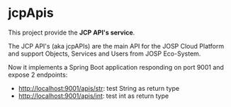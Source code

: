 # jcpApis

This project provide the **JCP API's service**.

The JCP API's (aka jcpAPIs) are the main API for the JOSP Cloud Platform and
support Objects, Services and Users from JOSP Eco-System.

Now it implements a Spring Boot application responding on port 9001 and
expose 2 endpoints:
* [http://localhost:9001/apis/str](): test String as return type
* [http://localhost:9001/apis/int](): test int as return type
